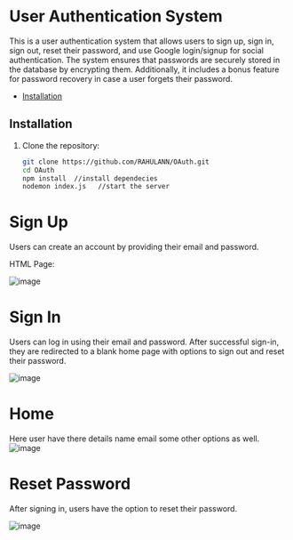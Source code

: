 # User Authentication System

This is a user authentication system that allows users to sign up, sign in, sign out, reset their password, and use Google login/signup for social authentication. The system ensures that passwords are securely stored in the database by encrypting them. Additionally, it includes a bonus feature for password recovery in case a user forgets their password.

- [Installation](#installation)

## Installation

1. Clone the repository:

   ```bash
   git clone https://github.com/RAHULANN/OAuth.git
   cd OAuth
   npm install  //install dependecies
   nodemon index.js   //start the server
   ```

# Sign Up

Users can create an account by providing their email and password.

HTML Page:

![image](https://github.com/RAHULANN/OAuth/assets/95866809/159b513f-1a46-432b-b8c7-f068785357b4)


# Sign In

Users can log in using their email and password. After successful sign-in, they are redirected to a blank home page with options to sign out and reset their password.

![image](https://github.com/RAHULANN/OAuth/assets/95866809/42bcf0ef-30f8-411b-821b-2eb76cd7b466)


# Home
Here user have there details name email some other options as well.
![image](https://github.com/RAHULANN/OAuth/assets/95866809/77905fec-3d67-4655-b05e-78deee1df9a0)

# Reset Password

After signing in, users have the option to reset their password.

![image](https://github.com/RAHULANN/OAuth/assets/95866809/5ea16116-3368-44a3-a342-af98f5f31689)


